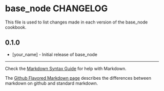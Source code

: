 base_node CHANGELOG
===================

This file is used to list changes made in each version of the base_node cookbook.

0.1.0
-----
- [your_name] - Initial release of base_node

- - -
Check the [Markdown Syntax Guide](http://daringfireball.net/projects/markdown/syntax) for help with Markdown.

The [Github Flavored Markdown page](http://github.github.com/github-flavored-markdown/) describes the differences between markdown on github and standard markdown.
